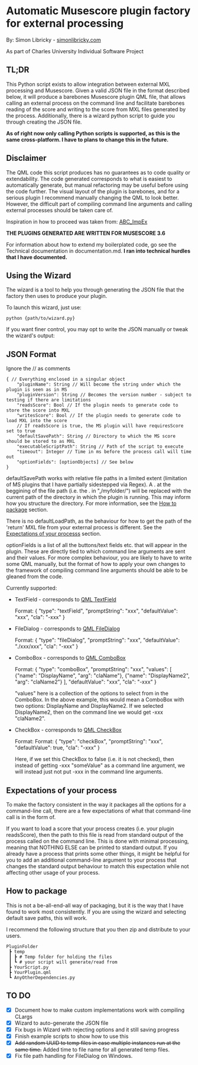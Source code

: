 # Automatic Musescore plugin factory for external processing
By: Simon Libricky - [simonlibricky.com](www.simonlibricky.com)

As part of Charles University Individual Software Project

## TL;DR
This Python script exists to allow integration between external MXL processing and Musescore. Given a valid JSON file in the format described below, it will produce a barebones Musescore plugin QML file, that allows calling an external process on the command line and facilitate barebones reading of the score and writing to the score from MXL files generated by the process. Additionally, there is a wizard python script to guide you through creating the JSON file.

**As of right now only calling Python scripts is supported, as this is the same cross-platform. I have to plans to change this in the future.**

## Disclaimer
The QML code this script produces has no guarantees as to code quality or extendability. The code generated corresponds to what is easiest to automatically generate, but manual refactoring may be useful before using the code further. The visual layout of the plugin is barebones, and for a serious plugin I recommend manually changing the QML to look better. However, the difficult part of compiling command line arguments and calling external processes should be taken care of.

Inspiration in how to proceed was taken from: [ABC_ImpEx](https://github.com/mist13/ABC_ImpEx)

**THE PLUGINS GENERATED ARE WRITTEN FOR MUSESCORE 3.6**

For information about how to extend my boilerplated code, go see the Technical documentation in documentation.md. **I ran into technical hurdles that I have documented.**

## Using the Wizard
The wizard is a tool to help you through generating the JSON file that the factory then uses to produce your plugin.

To launch this wizard, just use:

```
python {path/to/wizard.py}
```

If you want finer control, you may opt to write the JSON manually or tweak the wizard's output:

## JSON Format
Ignore the // as comments
```
{ // Everything enclosed in a singular object
    "pluginName": String // Will become the string under which the plugin is seen as in MS
    "pluginVersion": String // Becomes the version number - subject to testing if there are limitations
    "readsScore": Bool // If the plugin needs to generate code to store the score into MXL
    "writesScore": Bool // If the plugin needs to generate code to load MXL into the score
    // If readsScore is true, the MS plugin will have requiresScore set to true
    "defaultSavePath": String // Directory to which the MS score should be stored to as MXL
    "executableScriptPath": String // Path of the script to execute
    "timeout": Integer // Time in ms before the process call will time out
    "optionFields": [optionObjects] // See below
}
```

defaultSavePath works with relative file paths in a limited extent (limitation of MS plugins that I have partially sidestepped via Regex). A . at the beggining of the file path (i.e. the . in "<u>.</u>/myfolder/") will be replaced with the current path of the directory in which the plugin is running. This may inform how you structure the directory. For more information, see the [How to package](#how-to-package) section.

There is no defaultLoadPath, as the behaviour for how to get the path of the 'return' MXL file from your external process is different. See the [Expectations of your processs](#expectations-of-your-process) section.

optionFields is a list of all the buttons/text fields etc. that will appear in the plugin. These are directly tied to which command line arguments are sent and their values. For more complex behaviour, you are likely to have to write some QML manually, but the format of how to apply your own changes to the framework of compiling command line arguments should be able to be gleaned from the code.

Currently supported:

- TextField - corresponds to [QML TextField](https://doc.qt.io/qt-5/qml-qtquick-controls-textfield.html)

    Format: { "type": "textField", "promptString": "xxx", "defaultValue": "xxx", "cla": "-xxx" }

- FileDialog - corresponds to [QML FileDialog](https://doc.qt.io/qt-5/qml-qtquick-dialogs-filedialog.html)

    Format: { "type": "fileDialog", "promptString": "xxx", "defaultValue": "./xxx/xxx", "cla": "-xxx" }

- ComboBox - corresponds to [QML ComboBox](https://doc.qt.io/qt-5/qml-qtquick-controls2-combobox.html)

    Format: { "type": "comboBox", "promptString": "xxx", "values": [ {"name": "DisplayName", "arg": "claName"}, {"name": "DisplayName2", "arg": "claName2"} ], "defaultValue": "xxx", "cla": "-xxx" }

    "values" here is a collection of the options to select from in the ComboBox. In the above example, this would mean a ComboBox with two options: DisplayName and DisplayName2. If we selected DisplayName2, then on the command line we would get -xxx "claName2".

- CheckBox - corresponds to [QML CheckBox](https://doc.qt.io/qt-5/qml-qtquick-controls2-checkbox.html)

    Format: Format: { "type": "checkBox", "promptString": "xxx", "defaultValue": true, "cla": "-xxx" }

    Here, if we set this CheckBox to false (i.e. it is not checked), then instead of getting -xxx "someValue" as a command line argument, we will instead just not put -xxx in the command line arguments.

## Expectations of your process
To make the factory consistent in the way it packages all the options for a command-line call, there are a few expectations of what that command-line call is in the form of.

If you want to load a score that your process creates (i.e. your plugin readsScore), then the path to this file is read from standard output of the process called on the command line. This is done with minimal processing, meaning that NOTHING ELSE can be printed to standard output. If you already have a process that prints some other things, it might be helpful for you to add an additional command-line argument to your process that changes the standard output behaviour to match this expectation while not affecting other usage of your process.

## How to package

This is not a be-all-end-all way of packaging, but it is the way that I have found to work most consistently. If you are using the wizard and selecting default save paths, this will work.

I recommend the following structure that you then zip and distribute to your users.

```
PluginFolder
 ┣ temp
 ┃ ┣ # Temp folder for holding the files
 ┃ ┗ # your script will generate/read from
 ┣ YourScript.py
 ┣ YourPlugin.qml
 ┗ AnyOtherDependencies.py
```

## TO DO

- [x] Document how to make custom implementations work with compiling CLargs
- [x] Wizard to auto-generate the JSON file
- [x] Fix bugs in Wizard with rejecting options and it still saving progress
- [x] Finish example scripts to show how to use this
- [x] <del>Add random UUID to temp files in case multiple instances run at the same time.</del> Added time to file name for all generated temp files.
- [x] Fix file path handling for FileDialog on Windows.
